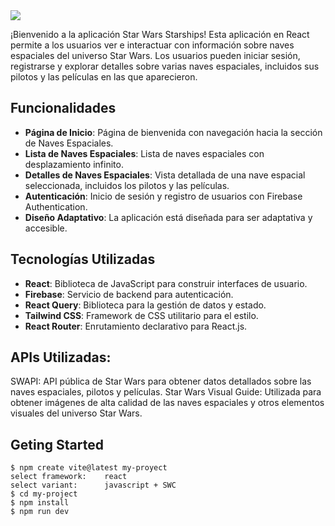 <img src="https://upload.wikimedia.org/wikipedia/commons/6/6c/Star_Wars_Logo.svg" >


¡Bienvenido a la aplicación Star Wars Starships! Esta aplicación en React permite a los usuarios ver e interactuar con información sobre naves espaciales del universo Star Wars. Los usuarios pueden iniciar sesión, registrarse y explorar detalles sobre varias naves espaciales, incluidos sus pilotos y las películas en las que aparecieron.

## Funcionalidades

- **Página de Inicio**: Página de bienvenida con navegación hacia la sección de Naves Espaciales.
- **Lista de Naves Espaciales**: Lista de naves espaciales con desplazamiento infinito.
- **Detalles de Naves Espaciales**: Vista detallada de una nave espacial seleccionada, incluidos los pilotos y las películas.
- **Autenticación**: Inicio de sesión y registro de usuarios con Firebase Authentication.
- **Diseño Adaptativo**: La aplicación está diseñada para ser adaptativa y accesible.

## Tecnologías Utilizadas

- **React**: Biblioteca de JavaScript para construir interfaces de usuario.
- **Firebase**: Servicio de backend para autenticación.
- **React Query**: Biblioteca para la gestión de datos y estado.
- **Tailwind CSS**: Framework de CSS utilitario para el estilo.
- **React Router**: Enrutamiento declarativo para React.js.

 
## APIs Utilizadas:
SWAPI: API pública de Star Wars para obtener datos detallados sobre las naves espaciales, pilotos y películas.
Star Wars Visual Guide: Utilizada para obtener imágenes de alta calidad de las naves espaciales y otros elementos visuales del universo Star Wars.

## Geting Started
```
$ npm create vite@latest my-proyect
select framework:    react
select variant:      javascript + SWC
$ cd my-project
$ npm install
$ npm run dev

